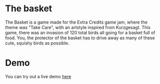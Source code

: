 # The basket

The Basket is a game made for the Extra Credits game jam, where the theme was "Take Care", with an artstyle inspired from Kurzgesagt. This game, there was an invasion of 120 total birds all going for a basket full of food. You, the protector of the basket has to drive away as many of these cute, squishy birds as possible.

# Demo

You can try out a live demo [here]

[Extra Credits]: https://www.youtube.com/user/ExtraCreditz
[here]: https://hypehex.itch.io/the-basket

